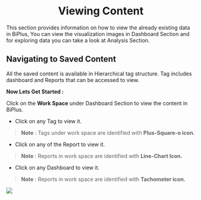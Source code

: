 


<center><h1>Viewing Content</h1></center>

This section provides information on how to view the already existing data in BiPlus, You can view the visualization images in Dashboard Section and for exploring data you can take a look at Analysis Section.

## Navigating to Saved Content 

All the saved content is available in Hierarchical tag structure. Tag includes dashboard and Reports that can be accessed to view.

**Now Lets Get Started :**

Click on the **Work Space** under Dashboard Section to view the content in BiPlus.

- Click on any Tag to view it.
> **Note** : Tags under work space are identified with **Plus-Square-o icon.**

- Click on any of the Report to view it.
> **Note** : Reports in work space are identified with **Line-Chart Icon.**

- Click on any Dashboard to view it.
> **Note** : Reports in work space are identified with **Tachometer icon.**

![
](https://raw.githubusercontent.com/sv18042016/fp1/acecb4718f4fcc87c3245fbb9a955c19c1bf9370/images/view_list1.png)


<!--stackedit_data:
eyJoaXN0b3J5IjpbNzAxNDc5MDQyLDE1MzY0NjkyNDgsLTc5ND
MzOTMxNCwxNDY0NzQ4MjQwLC04MDA4NjczODQsNDk3OTYzMDI5
LDEwMDY4ODA4NjYsMTI4NDU3NDQ1NywyMDAxMTYyOTc4LC0xMT
AxMDg4OTcyLDE1NzM5NDU1NzBdfQ==
-->